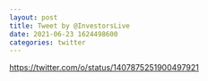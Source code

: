 ```yaml
--- 
layout: post 
title: Tweet by @InvestorsLive 
date: 2021-06-23 1624498600 
categories: twitter 
--- 
```

https://twitter.com/o/status/1407875251900497921